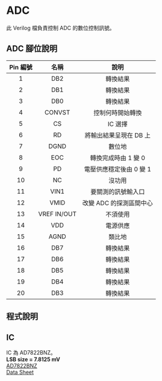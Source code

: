 # ADC  
此 Verilog 檔負責控制 ADC 的數位控制訊號。  
  
## ADC 腳位說明  
|Pin 編號|名稱|說明|
|:--:|:--:|:--:|
|1|DB2|轉換結果|
|2|DB1|轉換結果|
|3|DB0|轉換結果|
|4|CONVST|控制何時開始轉換|
|5|CS|IC 選擇|
|6|RD|將輸出結果呈現在 DB 上|
|7|DGND|數位地|
|8|EOC|轉換完成時由 1 變 0|
|9|PD|電壓供應穩定後由 0 變 1|
|10|NC|沒功用|
|11|VIN1|要關測的訊號輸入口|
|12|VMID|改變 ADC 的探測區間中心|
|13|VREF IN/OUT|不須使用|
|14|VDD|電源供應|
|15|AGND|類比地|
|16|DB7|轉換結果|
|17|DB6|轉換結果|
|18|DB5|轉換結果|
|19|DB4|轉換結果|
|20|DB3|轉換結果|
  
## 程式說明  
  
## IC  
IC 為 AD7822BNZ。  
**LSB size = 7.8125 mV**  
[AD7822BNZ](https://www.mouser.tw/ProductDetail/Analog-Devices/AD7822BNZ?qs=%2FtpEQrCGXCyXv71BkCSjyQ%3D%3D)  
[Data Sheet](https://www.mouser.tw/datasheet/2/609/AD7822_7825_7829-3119929.pdf)  